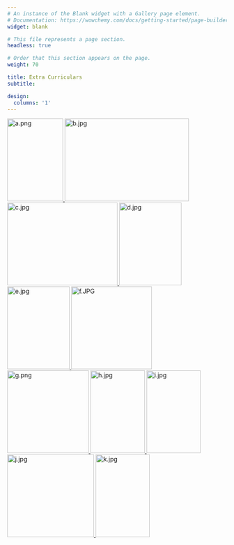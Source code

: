 ```yaml
---
# An instance of the Blank widget with a Gallery page element.
# Documentation: https://wowchemy.com/docs/getting-started/page-builder/
widget: blank

# This file represents a page section.
headless: true

# Order that this section appears on the page.
weight: 70

title: Extra Curriculars
subtitle:

design:
  columns: '1'
---
```


<!-- {{< gallery album="gallery" >}} -->

<section id="gallery" >
      <div class="row  justify-content-center">     
          <!-- <div class="section-heading col-12 mb-3 text-center">
            <h1 class="mb-0">Extra Curriculars</h1>
          </div> -->
    
  <div class="col-12">
<div class="gallery">
    <a data-fancybox="gallery-gallery" href="/media/albums/gallery/a.png" >
      <img src="/media/albums/gallery/a.png" loading="lazy" alt="a.png" width="128" height="190">
    </a>
   <a data-fancybox="gallery-gallery" href="/media/albums/gallery/b.jpg" >
      <img src="/media/albums/gallery/b.jpg" loading="lazy" alt="b.jpg" width="285" height="190">
    </a>
  <a data-fancybox="gallery-gallery" href="/media/albums/gallery/c.jpg" >
      <img src="/media/albums/gallery/c.jpg" loading="lazy" alt="c.jpg" width="253" height="190">
    </a>
  <a data-fancybox="gallery-gallery" href="/media/albums/gallery/d.jpg" >
      <img src="/media/albums/gallery/d.jpg" loading="lazy" alt="d.jpg" width="143" height="190">
    </a>
  <a data-fancybox="gallery-gallery" href="/media/albums/gallery/e.jpg" >
      <img src="/media/albums/gallery/e.jpg" loading="lazy" alt="e.jpg" width="143" height="190">
    </a>
   <a data-fancybox="gallery-gallery" href="/media/albums/gallery/f.JPG" >
      <img src="/media/albums/gallery/f.JPG" loading="lazy" alt="f.JPG" width="185" height="190">
    </a>
  <a data-fancybox="gallery-gallery" href="/media/albums/gallery/g.png" >
      <img src="/media/albums/gallery/g.png" loading="lazy" alt="g.png" width="187" height="190">
    </a>
   <a data-fancybox="gallery-gallery" href="/media/albums/gallery/h.jpg" >
      <img src="/media/albums/gallery/h.jpg" loading="lazy" alt="h.jpg" width="125" height="190">
    </a>
    <a data-fancybox="gallery-gallery" href="/media/albums/gallery/i.jpg" >
      <img src="/media/albums/gallery/i.jpg" loading="lazy" alt="i.jpg" width="124" height="190">
    </a>
  <a data-fancybox="gallery-gallery" href="/media/albums/gallery/j.jpg" >
      <img src="/media/albums/gallery/j.jpg" loading="lazy" alt="j.jpg" width="199" height="190">
    </a>
    <a data-fancybox="gallery-gallery" href="/media/albums/gallery/k.jpg" >
      <img src="/media/albums/gallery/k.jpg" loading="lazy" alt="k.jpg" width="124" height="190">
    </a>
  
  

</div>

  </div>
      </div>
    
  </section>

